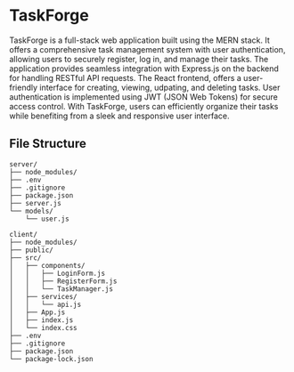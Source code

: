 # TaskForge
TaskForge is a full-stack web application built using the MERN stack. It offers a comprehensive task management system with user authentication, allowing users to securely register, log in, and manage their tasks. The application provides seamless integration with Express.js on the backend for handling RESTful API requests. The React frontend, offers a user-friendly interface for creating, viewing, udpating, and deleting tasks. User authentication is implemented using JWT (JSON Web Tokens) for secure access control. With TaskForge, users can efficiently organize their tasks while benefiting from a sleek and responsive user interface.

## File Structure
```
server/
├── node_modules/
├── .env
├── .gitignore
├── package.json
├── server.js
└── models/
    └── user.js

client/
├── node_modules/
├── public/
├── src/
│   ├── components/
│   │   ├── LoginForm.js
│   │   ├── RegisterForm.js
│   │   └── TaskManager.js
│   ├── services/
│   │   └── api.js
│   ├── App.js
│   ├── index.js
│   └── index.css
├── .env
├── .gitignore
├── package.json
└── package-lock.json
```
